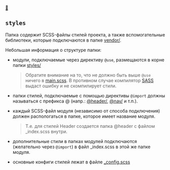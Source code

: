 [📁](.)

## `styles`
Папка содержит SCSS-файлы стилей проекта, а также вспомогательные библиотеки, которые подключаются в папке [vendor/](vendor/).

Небольшая информация о структуре папки:
- модули, подключаемые через директиву `@use`, размещаются в корне папки [styles/](.)

  > Обратите внимание на то, что не должно быть выше `@use` ничего в [main.scss](main.scss). В противном случае компилятор [SASS](https://github.com/sass) выдаст ошибку и не скомпилирует стили.

- папки стилей, подключаемые с помощью директивы `@import` должны называться с префикса @ (напр.: [@header/](@header/), [@nav/](@nav/) и т.п.).
- каждый SCSS-файл модуля (независимо от способа подключения) должен распологаться в папке, которое имеет название модуля.

  > Т.е. для стилей Header создается папка @header с файлом _index.scss внутри.

- дополнительные стили в папках модулей подключаются (желательно через `@import`) в файл _index.scss в этой же папке модуля.

- основные конфиги стилей лежат в файле [_config.scss](_config.scss)
